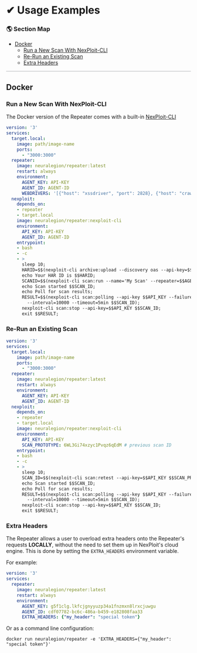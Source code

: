# ✔ Usage Examples

### 🌎 Section Map <!-- {docsify-ignore} -->
- [Docker](#docker)
  - [Run a New Scan With NexPloit-CLI](#run-a-new-scan-with-nexploit-cli)
  - [Re-Run an Existing Scan](#re-run-an-existing-scan)
  - [Extra Headers](#extra-headers)

<hr style="height:2px;background-color:#d1d3d4">

## Docker
### Run a New Scan With NexPloit-CLI
The Docker version of the Repeater comes with a built-in [NexPloit-CLI](nexploit-cli/overview.md)
```yaml
version: '3'
services:
  target.local:
    image: path/image-name
    ports:
      - "3000:3000"
  repeater:
    image: neuralegion/repeater:latest
    restart: always
    environment:
      AGENT_KEY: API-KEY
      AGENT_ID: AGENT-ID
      WEBDRIVERS: '[{"host": "xssdriver", "port": 2828}, {"host": "crawldriver", "port": 2829}]'
  nexploit:
    depends_on: 
    - repeater
    - target.local
    image: neuralegion/repeater:nexploit-cli
    environment:
      API_KEY: API-KEY
      AGENT_ID: AGENT-ID
    entrypoint:
    - bash
    - -c
    - >
      sleep 10;
      HARID=$$(nexploit-cli archive:upload --discovery oas --api-key=$$API_KEY /opt/repeater/swagger.yaml);
      echo Your HAR ID is $$HARID;
      SCANID=$$(nexploit-cli scan:run --name='My Scan' --repeater=$$AGENT_ID --archive $$HARID --tests header_security --api-key $$API_KEY);
      echo Scan started $$SCAN_ID;
      echo Poll for scan results;
      RESULT=$$(nexploit-cli scan:polling --api-key $$API_KEY --failure-on=first-high-severity-issue \
        --interval=10000 --timeout=5min $$SCAN_ID);
      nexploit-cli scan:stop --api-key=$$API_KEY $$SCAN_ID;
      exit $$RESULT;
```

### Re-Run an Existing Scan
```yaml
version: '3'
services:
  target.local:
    image: path/image-name
    ports:
      - "3000:3000"
  repeater:
    image: neuralegion/repeater:latest
    restart: always
    environment:
      AGENT_KEY: API-KEY
      AGENT_ID: AGENT-ID
  nexploit:
    depends_on: 
    - repeater
    - target.local
    image: neuralegion/repeater:nexploit-cli
    environment:
      API_KEY: API-KEY
      SCAN_PROTOTYPE: 6WL3Gi74xzyc1Pvqz6qEdM # previous scan ID
    entrypoint:
    - bash
    - -c
    - >
      sleep 10;
      SCAN_ID=$$(nexploit-cli scan:retest --api-key=$$API_KEY $$SCAN_PROTOTYPE);
      echo Scan started $$SCAN_ID;
      echo Poll for scan results;
      RESULT=$$(nexploit-cli scan:polling --api-key $$API_KEY --failure-on=first-high-severity-issue \
        --interval=10000 --timeout=5min $$SCAN_ID);
      nexploit-cli scan:stop --api-key=$$API_KEY $$SCAN_ID;
      exit $$RESULT;
```

### Extra Headers
The Repeater allows a user to overload extra headers onto the Repeater's requests **LOCALLY**, without the need to set them up in NexPloit's cloud engine. This is done by setting the `EXTRA_HEADERS` environment variable.

For example:
```yaml
version: '3'
services:
  repeater:
    image: neuralegion/repeater:latest
    restart: always
    environment:
      AGENT_KEY: g5f1clg.lkfcjgnyyuzp34a1fnzmxn8lrxcjuwgu
      AGENT_ID: cdf07782-bc6c-486a-b459-e182808faa33
      EXTRA_HEADERS: {"my_header": "special token"}
```

Or as a command line configuration:
```
docker run neuralegion/repeater -e 'EXTRA_HEADERS={"my_header": "special token"}'
```